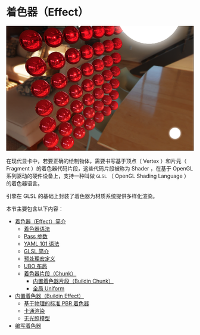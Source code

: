 # 着色器（Effect）

![effect-show](img/effect-show.png)

<!-- 
着色器（Shader）的本质是运行在 GPU 上能在屏幕上绘制某些东西的程序，这些程序为图形渲染管线的某个特定部分而运行。在 Cocos Creator 中着色器由顶点着色器（Vertex Shader）和片元着色器（Fragment Shader）构成，主要为可编程渲染管线提供算法片段。
-->

在现代显卡中，若要正确的绘制物体，需要书写基于顶点（ Vertex ）和片元（ Fragment ）的着色器代码片段，这些代码片段被称为 Shader ，在基于 OpenGL 系列驱动的硬件设备上，支持一种叫做 `GLSL` （ OpenGL Shading Language ） 的着色器语言。

引擎在 GLSL 的基础上封装了着色器为材质系统提供多样化渲染。

<!-- 
本章主要围绕以下几个部分：

- [Effect 语法](effect-syntax.md)
- [Pass 可选配置参数](pass-parameter-list.md)
- [内置 Uniform](builtin-shader-uniforms.md)
-->

本节主要包含以下内容：
<!-- 
- [术语列表](effect-term.md) 
- [着色器（Effect）简介](effect-overview.md)        
- [内置着色器（Buildin Effect）](effect-buildin.md)    
- [编写着色器](write-effect-overview.md)  
--> 
- [着色器（Effect）简介](effect-overview.md)      
  - [着色器语法](effect-framework.md)
  - [Pass 参数](pass-parameter-list.md)
  - [YAML 101 语法](yaml-101.md)
  - [GLSL 简介](glsl.md)
  - [预处理宏定义](macros.md)
  - [UBO 布局](ubo.md)
  - [着色器片段（Chunk）](effect-chunk-index.md)
    - [内置着色器片段（Buildin Chunk）](effect-buildin-chunk.md)         
    - [全局 Uniform](uniform.md)  
- [内置着色器（Buildin Effect）](effect-buildin.md)  
  - [基于物理的标准 PBR 着色器](effect-buildin-pbr.md) 
  - [卡通渲染](effect-buildin-toon.md) 
  - [无光照模型](effect-buildin-unlit.md)
- [编写着色器](write-effect-overview.md) 